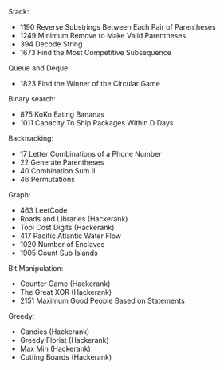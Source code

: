 Stack:
- 1190 Reverse Substrings Between Each Pair of Parentheses
- 1249 Minimum Remove to Make Valid Parentheses
- 394 Decode String
- 1673 Find the Most Competitive Subsequence

Queue and Deque:
- 1823 Find the Winner of the Circular Game
  
Binary search:
- 875 KoKo Eating Bananas
- 1011 Capacity To Ship Packages Within D Days

Backtracking:
- 17 Letter Combinations of a Phone Number
- 22 Generate Parentheses
- 40 Combination Sum II
- 46 Permutations

Graph:
- 463 LeetCode
- Roads and Libraries (Hackerank)
- Tool Cost Digits (Hackerank)
- 417 Pacific Atlantic Water Flow
- 1020 Number of Enclaves
- 1905 Count Sub Islands

Bit Manipulation:
- Counter Game (Hackerank)
- The Great XOR (Hackerank)
- 2151 Maximum Good People Based on Statements

Greedy:
- Candies (Hackerank)
- Greedy Florist (Hackerank)
- Max Min (Hackerank)
- Cutting Boards (Hackerank)
